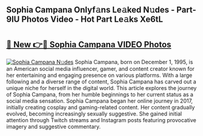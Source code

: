## Sophia Campana Onlyf𝚊ns Le𝚊ked N𝚞des - Part-9IU Photos Video - Hot Part Le𝚊ks Xe6tL

# <h2><a href="http://ab61501.deff.icu/?id=Sophia+Campana">🔗 New 👉🔴 Sophia Campana VIDEO Photos</a></h2>

[![Sophia Campana N𝚞des](https://i.imgur.com/rIISA9y.gif)](http://ab61501.deff.icu/?id=Sophia+Campana)
Sophia Campana, born on December 1, 1995, is an American social media influencer, gamer, and content creator known for her entertaining and engaging presence on various platforms. With a large following and a diverse range of content, Sophia Campana has carved out a unique niche for herself in the digital world. This article explores the journey of Sophia Campana, from her humble beginnings to her current status as a social media sensation. Sophia Campana began her online journey in 2017, initially creating cosplay and gaming-related content. Her content gradually evolved, becoming increasingly sexually suggestive. She gained initial attention through Twitch streams and Instagram posts featuring provocative imagery and suggestive commentary.
